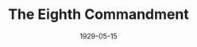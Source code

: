 ---
title: The Eighth Commandment
date: 1929-05-15
closing_date:
layout: productions
playbill:
Theatre: Theatre Jacksonville
cast:
- The Burglar: F.W. Armbuster
- The District Attorney: Isaac Peiser
- Daisy: Minnie Merle Smith
crew:
- Director: F.W. Armbuster
- Make-up:
  - E.S. Beauchamp-Nobbs
  - F.W. Armbuster
- Staging: Irene Von Osthoff
- Scenery: Anne C. Lalor
- Stage Manager: Martin S. Fabian
understudies:
orchestra:
---